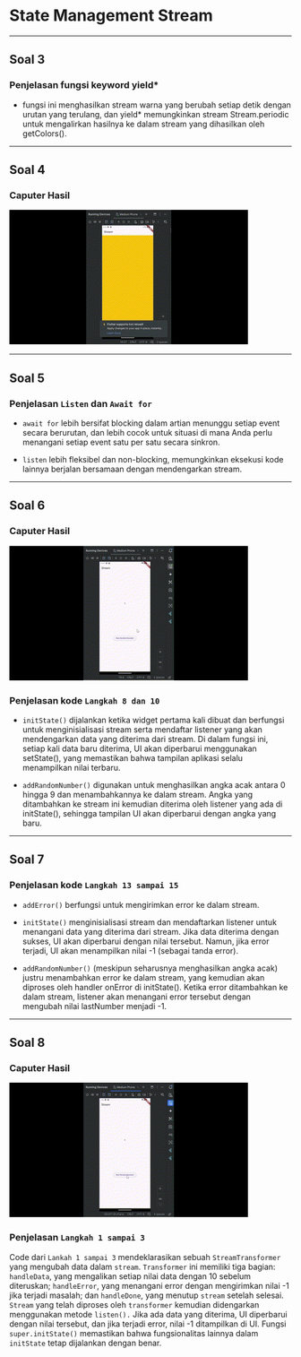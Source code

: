 # State Management Stream

---

## Soal 3

### Penjelasan fungsi keyword yield\*

- fungsi ini menghasilkan stream warna yang berubah setiap detik dengan urutan yang terulang, dan yield\* memungkinkan stream Stream.periodic untuk mengalirkan hasilnya ke dalam stream yang dihasilkan oleh getColors().

---

## Soal 4

### Caputer Hasil

![Capture Hasil Praktikum Soal 2](./assets/soal4.gif)

---

## Soal 5

### Penjelasan `Listen` dan `Await for`

- `await for` lebih bersifat blocking dalam artian menunggu setiap event secara berurutan, dan lebih cocok untuk situasi di mana Anda perlu menangani setiap event satu per satu secara sinkron.

- `listen` lebih fleksibel dan non-blocking, memungkinkan eksekusi kode lainnya berjalan bersamaan dengan mendengarkan stream.

---

## Soal 6

### Caputer Hasil

![Capture Hasil Praktikum Soal 2](./assets/soal6.gif)

### Penjelasan kode `Langkah 8 dan 10`

- `initState()` dijalankan ketika widget pertama kali dibuat dan berfungsi untuk menginisialisasi stream serta mendaftar listener yang akan mendengarkan data yang diterima dari stream. Di dalam fungsi ini, setiap kali data baru diterima, UI akan diperbarui menggunakan setState(), yang memastikan bahwa tampilan aplikasi selalu menampilkan nilai terbaru.

- `addRandomNumber()` digunakan untuk menghasilkan angka acak antara 0 hingga 9 dan menambahkannya ke dalam stream. Angka yang ditambahkan ke stream ini kemudian diterima oleh listener yang ada di initState(), sehingga tampilan UI akan diperbarui dengan angka yang baru.

---

## Soal 7

### Penjelasan kode `Langkah 13 sampai 15`

- `addError()` berfungsi untuk mengirimkan error ke dalam stream.

- `initState()` menginisialisasi stream dan mendaftarkan listener untuk menangani data yang diterima dari stream. Jika data diterima dengan sukses, UI akan diperbarui dengan nilai tersebut. Namun, jika error terjadi, UI akan menampilkan nilai -1 (sebagai tanda error).

- `addRandomNumber()` (meskipun seharusnya menghasilkan angka acak) justru menambahkan error ke dalam stream, yang kemudian akan diproses oleh handler onError di initState(). Ketika error ditambahkan ke dalam stream, listener akan menangani error tersebut dengan mengubah nilai lastNumber menjadi -1.

---

## Soal 8 

### Caputer Hasil

![Capture Hasil Praktikum Soal 2](./assets/soal8.gif)

### Penjelasan `Langkah 1 sampai 3`

Code dari `Lankah 1 sampai 3` mendeklarasikan sebuah `StreamTransformer` yang mengubah data dalam `stream`. `Transformer` ini memiliki tiga bagian: `handleData`, yang mengalikan setiap nilai data dengan 10 sebelum diteruskan; `handleError`, yang menangani error dengan mengirimkan nilai -1 jika terjadi masalah; dan `handleDone`, yang menutup `stream` setelah selesai. `Stream` yang telah diproses oleh `transformer` kemudian didengarkan menggunakan metode `listen().` Jika ada data yang diterima, UI diperbarui dengan nilai tersebut, dan jika terjadi error, nilai -1 ditampilkan di UI. Fungsi `super.initState()` memastikan bahwa fungsionalitas lainnya dalam `initState` tetap dijalankan dengan benar.






